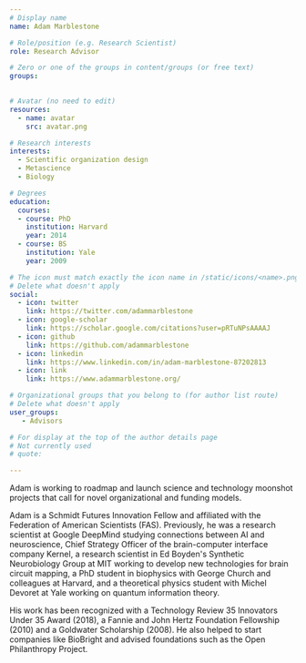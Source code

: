 ```yaml
---
# Display name
name: Adam Marblestone

# Role/position (e.g. Research Scientist)
role: Research Advisor 

# Zero or one of the groups in content/groups (or free text)
groups: 
  

# Avatar (no need to edit)
resources:
  - name: avatar
    src: avatar.png

# Research interests
interests:
  - Scientific organization design
  - Metascience
  - Biology

# Degrees
education: 
  courses:
  - course: PhD
    institution: Harvard
    year: 2014
  - course: BS
    institution: Yale
    year: 2009

# The icon must match exactly the icon name in /static/icons/<name>.png
# Delete what doesn't apply
social:
  - icon: twitter
    link: https://twitter.com/adammarblestone
  - icon: google-scholar
    link: https://scholar.google.com/citations?user=pRTuNPsAAAAJ
  - icon: github
    link: https://github.com/adammarblestone
  - icon: linkedin
    link: https://www.linkedin.com/in/adam-marblestone-87202813
  - icon: link
    link: https://www.adammarblestone.org/    

# Organizational groups that you belong to (for author list route)
# Delete what doesn't apply
user_groups:
   - Advisors

# For display at the top of the author details page
# Not currently used
# quote:

---
```


Adam is working to roadmap and launch science and technology moonshot projects that call for novel organizational and funding models. 

Adam is a Schmidt Futures Innovation Fellow and affiliated with the Federation of American Scientists (FAS). Previously, he was a research scientist at Google DeepMind studying connections between AI and neuroscience, Chief Strategy Officer of the brain-computer interface company Kernel, a research scientist in Ed Boyden's Synthetic Neurobiology Group at MIT working to develop new technologies for brain circuit mapping, a PhD student in biophysics with George Church and colleagues at Harvard, and a theoretical physics student with Michel Devoret at Yale working on quantum information theory. 

His work has been recognized with a Technology Review 35 Innovators Under 35 Award (2018), a Fannie and John Hertz Foundation Fellowship (2010) and a Goldwater Scholarship (2008). He also helped to start companies like BioBright and advised foundations such as the Open Philanthropy Project.
